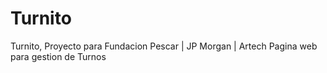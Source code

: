 # Turnito
Turnito, Proyecto para Fundacion Pescar | JP Morgan | Artech Pagina web para gestion de Turnos
